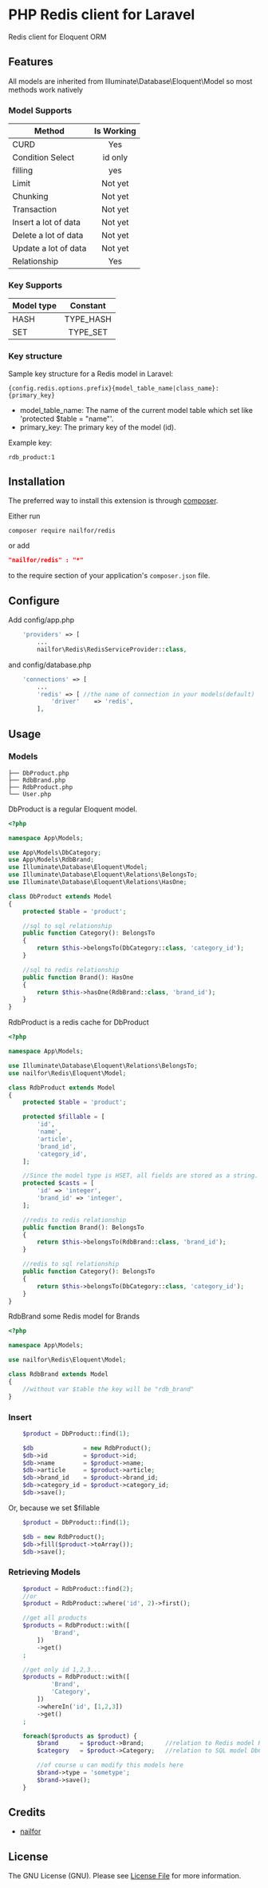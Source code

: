 # PHP Redis client for Laravel

Redis client for Eloquent ORM

## Features
All models are inherited from Illuminate\Database\Eloquent\Model so most methods work natively

### Model Supports

| Method | Is Working |
| --- | :---: |
| CURD | Yes |
| Condition Select | id only |
| filling | yes |
| Limit | Not yet |
| Chunking | Not yet |
| Transaction | Not yet |
| Insert a lot of data | Not yet |
| Delete a lot of data | Not yet |
| Update a lot of data | Not yet |
| Relationship | Yes |

### Key Supports
| Model type | Constant |
| --- | :---: |
| HASH | TYPE_HASH |
| SET | TYPE_SET |

### Key structure

Sample key structure for a Redis model in Laravel:

`{config.redis.options.prefix}{model_table_name|class_name}:{primary_key}`

- model_table_name: The name of the current model table which set like 'protected $table = "name"'.
- primary_key: The primary key of the model (id).

Example key:

`rdb_product:1`

## Installation

The preferred way to install this extension is through [composer](http://getcomposer.org/download/).

Either run

```
composer require nailfor/redis
```
or add

```json
"nailfor/redis" : "*"
```
to the require section of your application's `composer.json` file.

## Configure

Add config/app.php

```php
    'providers' => [
        ...
        nailfor\Redis\RedisServiceProvider::class,

```
and config/database.php
```php
    'connections' => [
        ...
        'redis' => [ //the name of connection in your models(default)
            'driver'    => 'redis',
        ],

```

## Usage

### Models

```
├── DbProduct.php
├── RdbBrand.php
├── RdbProduct.php
└── User.php
```

DbProduct is a regular Eloquent model.
```php
<?php

namespace App\Models;

use App\Models\DbCategory;
use App\Models\RdbBrand;
use Illuminate\Database\Eloquent\Model;
use Illuminate\Database\Eloquent\Relations\BelongsTo;
use Illuminate\Database\Eloquent\Relations\HasOne;

class DbProduct extends Model
{
    protected $table = 'product';

    //sql to sql relationship
    public function Category(): BelongsTo 
    {
        return $this->belongsTo(DbCategory::class, 'category_id');
    }

    //sql to redis relationship
    public function Brand(): HasOne
    {
        return $this->hasOne(RdbBrand::class, 'brand_id');
    }
}

```

RdbProduct is a redis cache for DbProduct
```php
<?php

namespace App\Models;

use Illuminate\Database\Eloquent\Relations\BelongsTo;
use nailfor\Redis\Eloquent\Model;

class RdbProduct extends Model
{
    protected $table = 'product';

    protected $fillable = [
        'id',
        'name',
        'article',
        'brand_id',
        'category_id',
    ];

    //Since the model type is HSET, all fields are stored as a string.
    protected $casts = [
        'id' => 'integer',
        'brand_id' => 'integer',
    ];

    //redis to redis relationship
    public function Brand(): BelongsTo
    {
        return $this->belongsTo(RdbBrand::class, 'brand_id');
    }

    //redis to sql relationship
    public function Category(): BelongsTo
    {
        return $this->belongsTo(DbCategory::class, 'category_id');
    }
}

```

RdbBrand some Redis model for Brands
```php
<?php

namespace App\Models;

use nailfor\Redis\Eloquent\Model;

class RdbBrand extends Model
{
    //without var $table the key will be "rdb_brand"
}

```
### Insert

```php
    $product = DbProduct::find(1);

    $db              = new RdbProduct();
    $db->id          = $product->id;
    $db->name        = $product->name;
    $db->article     = $product->article;
    $db->brand_id    = $product->brand_id;
    $db->category_id = $product->category_id;
    $db->save();
```

Or, because we set $fillable
```php
    $product = DbProduct::find(1);

    $db = new RdbProduct();
    $db->fill($product->toArray());
    $db->save();
```

### Retrieving Models
```php
    $product = RdbProduct::find(2);
    //or
    $product = RdbProduct::where('id', 2)->first();

```

```php
    //get all products
    $products = RdbProduct::with([
            'Brand',
        ])
        ->get()
    ;

    //get only id 1,2,3...
    $products = RdbProduct::with([
            'Brand',
            'Category',
        ])
        ->whereIn('id', [1,2,3])
        ->get()
    ;

    foreach($products as $product) {
        $brand      = $product->Brand;      //relation to Redis model RdbBrand
        $category   = $product->Category;   //relation to SQL model DbCategory

        //of course u can modify this models here
        $brand->type = 'sometype';
        $brand->save();
    }

```


## Credits

- [nailfor](https://github.com/nailfor)

License
-------

The GNU License (GNU). Please see [License File](LICENSE.md) for more information.
